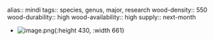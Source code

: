 alias:: mindi
tags:: species, genus, major, research
wood-density:: 550
wood-durability:: high
wood-availability:: high
supply:: next-month

- ![image.png](https://peach-geographical-bat-397.mypinata.cloud/ipfs/QmUq41PmcQd5ePAWTFzMbxD5LsVUuR8KaYb6AgKEyGYdJ7){:height 430, :width 661}